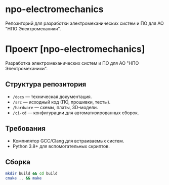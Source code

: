 # npo-electromechanics
Репозиторий для разработки электромеханических систем и ПО для АО "НПО Электромеханики".
# Проект [npo-electromechanics]  
Разработка электромеханических систем и ПО для АО "НПО Электромеханики".  

## Структура репозитория  
- `/docs` — техническая документация.  
- `/src` — исходный код (ПО, прошивки, тесты).  
- `/hardware` — схемы, платы, 3D-модели.  
- `/ci-cd` — конфигурации для автоматизированных сборок.  

## Требования  
- Компилятор GCC/Clang для встраиваемых систем.  
- Python 3.8+ для вспомогательных скриптов.  

## Сборка  
```bash
mkdir build && cd build  
cmake .. && make  
